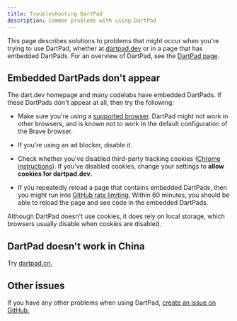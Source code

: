 ```yaml
---
title: Troubleshooting DartPad
description: Common problems with using DartPad
---
```


This page describes solutions to problems that might occur when
you're trying to use DartPad, whether at [dartpad.dev]({{site.dartpad}})
or in a page that has embedded DartPads.
For an overview of DartPad, see the
[DartPad page](/tools/dartpad).


## Embedded DartPads don't appear

The dart.dev homepage and many codelabs have embedded DartPads.
If these DartPads don't appear at all,
then try the following:

* Make sure you're using a [supported browser][browser].
  DartPad might not work in other browsers, and is known not to work in
  the default configuration of the Brave browser.

* If you're using an ad blocker, disable it.

* Check whether you've disabled third-party
  tracking cookies ([Chrome instructions][chrome-cookies]).
  If you've disabled cookies, change your settings to
  **allow cookies for dartpad.dev.**

* If you repeatedly reload a page that contains embedded DartPads, 
  then you might run into [GitHub rate limiting.](https://developer.github.com/v3/#rate-limiting)
  Within 60 minutes, you should be able to reload the page and see code in the embedded DartPads.

Although DartPad doesn't use cookies, it does rely on local storage,
which browsers usually disable when cookies are disabled.


## DartPad doesn't work in China
  
Try [dartpad.cn.](https://dartpad.cn)

## Other issues

If you have any other problems when using DartPad,
[create an issue on GitHub.][new-issue]

[browser]: /faq#q-what-browsers-do-you-support-as-javascript-compilation-targets
[chrome-cookies]: https://support.google.com/chrome/answer/95647
[new-issue]: https://github.com/dart-lang/dart-pad/issues/new
